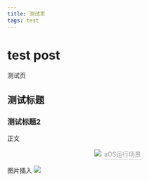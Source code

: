 ```yaml
---
title: 测试页
tags: test
---
```


# test post
测试页

## 测试标题

### 测试标题2

正文

<center>
    <img src="https://raw.githubusercontent.com/RichardZj/RichardZj.github.io/741ac3cdc5de0ac9f9a382ed8cb7bb3c43d9a07b/_posts/test.png">
    <div style="color: orange; border-bottom: 1px solid #d9d9d9;
        display: inline-block;
        color: #999;
        padding: 2px">
        aOS运行场景
    </div>
</center>

图片插入
![](https://raw.githubusercontent.com/RichardZj/RichardZj.github.io/741ac3cdc5de0ac9f9a382ed8cb7bb3c43d9a07b/_posts/test.png)
